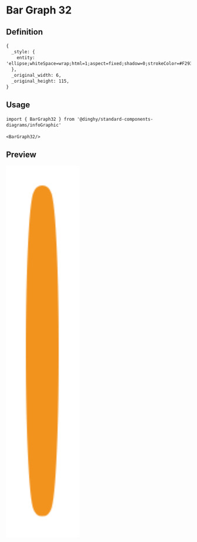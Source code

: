 # Bar Graph 32

## Definition

```
{
  _style: { 
    entity: 'ellipse;whiteSpace=wrap;html=1;aspect=fixed;shadow=0;strokeColor=#F2931E;strokeWidth=6;fontSize=16;align=center;fontStyle=1',
  },
  _original_width: 6,
  _original_height: 115,
}
```

## Usage

```
import { BarGraph32 } from '@dinghy/standard-components-diagrams/infoGraphic'

<BarGraph32/>
```

## Preview

<img src="./bar-graph-32.png" width="200"/>
